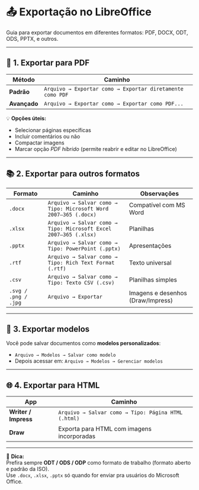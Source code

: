 # 📤 Exportação no LibreOffice

Guia para exportar documentos em diferentes formatos: PDF, DOCX, ODT, ODS, PPTX, e outros.

---

## 📝 **1. Exportar para PDF**

| Método | Caminho |
|--------|----------|
| **Padrão** | `Arquivo → Exportar como → Exportar diretamente como PDF` |
| **Avançado** | `Arquivo → Exportar como → Exportar como PDF...` |

💡 **Opções úteis:**
- Selecionar páginas específicas  
- Incluir comentários ou não  
- Compactar imagens  
- Marcar opção *PDF híbrido* (permite reabrir e editar no LibreOffice)

---

## 📚 **2. Exportar para outros formatos**

| Formato | Caminho | Observações |
|----------|----------|-------------|
| `.docx` | `Arquivo → Salvar como → Tipo: Microsoft Word 2007–365 (.docx)` | Compatível com MS Word |
| `.xlsx` | `Arquivo → Salvar como → Tipo: Microsoft Excel 2007–365 (.xlsx)` | Planilhas |
| `.pptx` | `Arquivo → Salvar como → Tipo: PowerPoint (.pptx)` | Apresentações |
| `.rtf` | `Arquivo → Salvar como → Tipo: Rich Text Format (.rtf)` | Texto universal |
| `.csv` | `Arquivo → Salvar como → Tipo: Texto CSV (.csv)` | Planilhas simples |
| `.svg / .png / .jpg` | `Arquivo → Exportar` | Imagens e desenhos (Draw/Impress) |

---

## 💾 **3. Exportar modelos**

Você pode salvar documentos como **modelos personalizados**:
- `Arquivo → Modelos → Salvar como modelo`
- Depois acessar em: `Arquivo → Modelos → Gerenciar modelos`

---

## 🌐 **4. Exportar para HTML**

| App | Caminho |
|-----|----------|
| **Writer / Impress** | `Arquivo → Salvar como → Tipo: Página HTML (.html)` |
| **Draw** | Exporta para HTML com imagens incorporadas |

---

📘 **Dica:**  
Prefira sempre **ODT / ODS / ODP** como formato de trabalho (formato aberto e padrão da ISO).  
Use `.docx`, `.xlsx`, `.pptx` só quando for enviar pra usuários do Microsoft Office.
